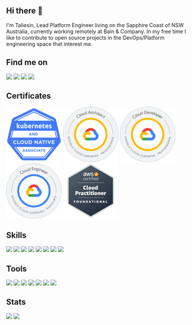 ## Hi there 👋

I'm Taliesin, Lead Platform Engineer living on the Sapphire Coast of NSW Australia, currently working remotely at Bain & Company. In my free time I like to contribute to open source projects in the DevOps/Platform engineering space that interest me.

## Find me on

[![](https://img.shields.io/badge/Discord-grey.svg?labelColor=7289DA&logo=Discord&style=for-the-badge&logoColor=white)](https://discord.com/users/175849363212468224)
[![](https://img.shields.io/badge/GitLab-grey.svg?labelColor=FC6D26&logo=GitLab&style=for-the-badge&logoColor=white)](https://gitlab.com/strongishllama)
[![](https://img.shields.io/badge/GitHub-grey.svg?labelColor=181717&logo=GitHub&style=for-the-badge&logoColor=white)](https://github.com/strongishllama)
[![](https://img.shields.io/badge/LinkedIn-grey?labelColor=0A66C2&logo=LinkedIn&style=for-the-badge&logoColor=white)](https://www.linkedin.com/in/taliesin-millhouse-00001)

## Certificates

[<img src="https://raw.githubusercontent.com/strongishllama/strongishllama/main/assets/kubernetes-and-cloud-native-associate.png" height="150px">](https://www.credly.com/badges/03f78ed9-acb3-41e4-b023-175b3d32843c)
[<img src="https://raw.githubusercontent.com/strongishllama/strongishllama/main/assets/google-certified-professional-cloud-architect.png" height="150px">](https://www.credential.net/9304338f-fac9-4663-b80f-97a7de76c9db)
[<img src="https://raw.githubusercontent.com/strongishllama/strongishllama/main/assets/google-certified-professional-cloud-developer.png" height="150px">](https://www.credential.net/84cd894b-71e5-4952-8de8-b2a03f3b4acb)
[<img src="https://raw.githubusercontent.com/strongishllama/strongishllama/main/assets/google-certified-associate-cloud-engineer.png" height="150px">](https://www.credential.net/e911568a-7466-47d2-a129-01ecc41dc9c4)
[<img src="https://raw.githubusercontent.com/strongishllama/strongishllama/main/assets/aws-certified-cloud-practitioner.png" height="150px">](https://www.credly.com/badges/aaa06788-4a2e-4d00-9d5c-b116fd67bd3a)

## Skills

![](https://img.shields.io/badge/Amazon%20Web%20Services%20(AWS)-grey?labelColor=FF9900&logo=Amazon&style=for-the-badge&logoColor=white)
![](https://img.shields.io/badge/Google%20Cloud%20Platform%20(GCP)-grey?labelColor=4285F4&logo=GoogleCloud&style=for-the-badge&logoColor=white)
![](https://img.shields.io/badge/Terraform-grey?labelColor=7B42BC&logo=Terraform&style=for-the-badge&logoColor=white)
![](https://img.shields.io/badge/GitHub%20Actions-grey?labelColor=2088FF&logo=GitHubActions&style=for-the-badge&logoColor=white)
![](https://img.shields.io/badge/Golang-grey?labelColor=00ADD8&logo=Go&style=for-the-badge&logoColor=white)
![](https://img.shields.io/badge/Typescript-grey?labelColor=3178C6&logo=Typescript&style=for-the-badge&logoColor=white)
![](https://img.shields.io/badge/PHP-grey?labelColor=777BB4&logo=PHP&style=for-the-badge&logoColor=white)
![](https://img.shields.io/badge/Vue.js-grey?labelColor=4FC08D&logo=Vue.js&style=for-the-badge&logoColor=white)

## Tools

![](https://img.shields.io/badge/Git-grey?labelColor=F05032&logo=Git&style=for-the-badge&logoColor=white)
![](https://img.shields.io/badge/GitLab-grey?labelColor=FC6D26&logo=GitLab&style=for-the-badge&logoColor=white)
![](https://img.shields.io/badge/GitHub-grey?labelColor=181717&logo=GitHub&style=for-the-badge&logoColor=white)
![](https://img.shields.io/badge/linux-grey?labelColor=FCC624&logo=Linux&style=for-the-badge&logoColor=white)
![](https://img.shields.io/badge/macOS-grey?labelColor=000000&logo=macos&style=for-the-badge&logoColor=white)
![](https://img.shields.io/badge/Neovim-grey?labelColor=00b952&logo=Neovim&style=for-the-badge&logoColor=white)
![](https://img.shields.io/badge/Visual%20Studio%20Code-grey?labelColor=007ACC&logo=VisualStudioCode&style=for-the-badge&logoColor=white)

## Stats

![](https://gitlab-readme-stats.vercel.app/api?username=strongishllama&show_icons=true&count_private=true&text_color=E5289E&bg_color=2B213A&title_color=FFFFFF&icon_color=EF8539)
![](https://github-readme-stats.vercel.app/api?username=strongishllama&show_icons=true&count_private=true&theme=synthwave)
